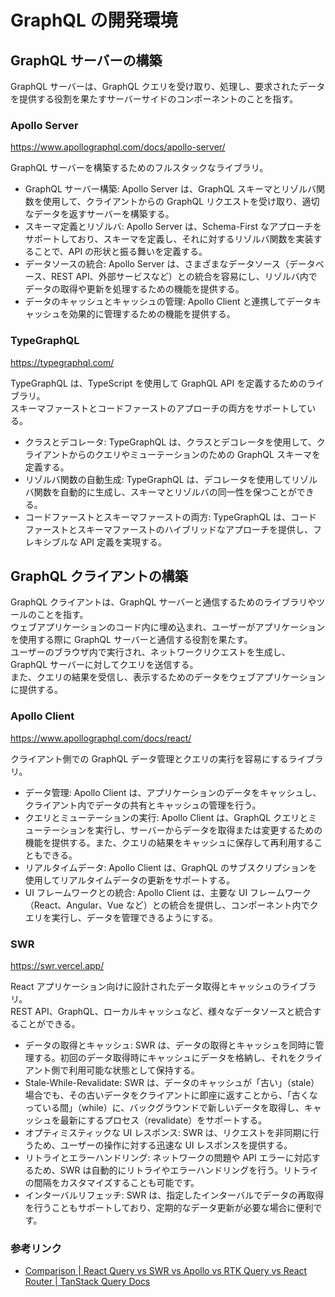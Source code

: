 # GraphQL の開発環境

## GraphQL サーバーの構築

GraphQL サーバーは、GraphQL クエリを受け取り、処理し、要求されたデータを提供する役割を果たすサーバーサイドのコンポーネントのことを指す。

### Apollo Server

https://www.apollographql.com/docs/apollo-server/

GraphQL サーバーを構築するためのフルスタックなライブラリ。

- GraphQL サーバー構築: Apollo Server は、GraphQL スキーマとリゾルバ関数を使用して、クライアントからの GraphQL リクエストを受け取り、適切なデータを返すサーバーを構築する。
- スキーマ定義とリゾルバ: Apollo Server は、Schema-First なアプローチをサポートしており、スキーマを定義し、それに対するリゾルバ関数を実装することで、API の形状と振る舞いを定義する。
- データソースの統合: Apollo Server は、さまざまなデータソース（データベース、REST API、外部サービスなど）との統合を容易にし、リゾルバ内でデータの取得や更新を処理するための機能を提供する。
- データのキャッシュとキャッシュの管理: Apollo Client と連携してデータキャッシュを効果的に管理するための機能を提供する。

### TypeGraphQL

https://typegraphql.com/

TypeGraphQL は、TypeScript を使用して GraphQL API を定義するためのライブラリ。  
スキーマファーストとコードファーストのアプローチの両方をサポートしている。

- クラスとデコレータ: TypeGraphQL は、クラスとデコレータを使用して、クライアントからのクエリやミューテーションのための GraphQL スキーマを定義する。
- リゾルバ関数の自動生成: TypeGraphQL は、デコレータを使用してリゾルバ関数を自動的に生成し、スキーマとリゾルバの同一性を保つことができる。
- コードファーストとスキーマファーストの両方: TypeGraphQL は、コードファーストとスキーマファーストのハイブリッドなアプローチを提供し、フレキシブルな API 定義を実現する。

## GraphQL クライアントの構築

GraphQL クライアントは、GraphQL サーバーと通信するためのライブラリやツールのことを指す。  
ウェブアプリケーションのコード内に埋め込まれ、ユーザーがアプリケーションを使用する際に GraphQL サーバーと通信する役割を果たす。  
ユーザーのブラウザ内で実行され、ネットワークリクエストを生成し、GraphQL サーバーに対してクエリを送信する。  
また、クエリの結果を受信し、表示するためのデータをウェブアプリケーションに提供する。

### Apollo Client

https://www.apollographql.com/docs/react/

クライアント側での GraphQL データ管理とクエリの実行を容易にするライブラリ。

- データ管理: Apollo Client は、アプリケーションのデータをキャッシュし、クライアント内でデータの共有とキャッシュの管理を行う。
- クエリとミューテーションの実行: Apollo Client は、GraphQL クエリとミューテーションを実行し、サーバーからデータを取得または変更するための機能を提供する。また、クエリの結果をキャッシュに保存して再利用することもできる。
- リアルタイムデータ: Apollo Client は、GraphQL のサブスクリプションを使用してリアルタイムデータの更新をサポートする。
- UI フレームワークとの統合: Apollo Client は、主要な UI フレームワーク（React、Angular、Vue など）との統合を提供し、コンポーネント内でクエリを実行し、データを管理できるようにする。

### SWR

https://swr.vercel.app/

React アプリケーション向けに設計されたデータ取得とキャッシュのライブラリ。  
REST API、GraphQL、ローカルキャッシュなど、様々なデータソースと統合することができる。

- データの取得とキャッシュ: SWR は、データの取得とキャッシュを同時に管理する。初回のデータ取得時にキャッシュにデータを格納し、それをクライアント側で利用可能な状態として保持する。
- Stale-While-Revalidate: SWR は、データのキャッシュが「古い」（stale）場合でも、その古いデータをクライアントに即座に返すことから、「古くなっている間」（while）に、バックグラウンドで新しいデータを取得し、キャッシュを最新にするプロセス（revalidate）をサポートする。
- オプティミスティックな UI レスポンス: SWR は、リクエストを非同期に行うため、ユーザーの操作に対する迅速な UI レスポンスを提供する。
- リトライとエラーハンドリング: ネットワークの問題や API エラーに対応するため、SWR は自動的にリトライやエラーハンドリングを行う。リトライの間隔をカスタマイズすることも可能です。
- インターバルリフェッチ: SWR は、指定したインターバルでデータの再取得を行うこともサポートしており、定期的なデータ更新が必要な場合に便利です。

### 参考リンク

- [Comparison | React Query vs SWR vs Apollo vs RTK Query vs React Router | TanStack Query Docs](https://tanstack.com/query/latest/docs/react/comparison?from=reactQueryV3&original=https%3A%2F%2Ftanstack.com%2Fquery%2Fv3%2Fdocs%2Fcomparison)
